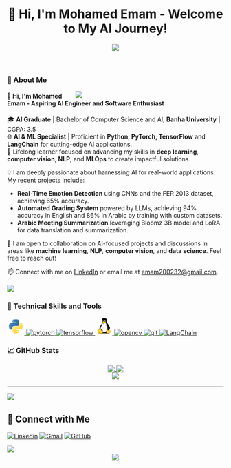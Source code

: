<h1 align="center">👋 Hi, I'm Mohamed Emam - Welcome to My AI Journey!</h1>
<p align="center">
  <a href="https://github.com/DenverCoder1/readme-typing-svg">
    <img src="https://readme-typing-svg.herokuapp.com/?lines=Aspiring%20AI%20Engineer;ML%20&%20Deep%20Learning%20Specialist;NLP%20%26%20Computer%20Vision%20Enthusiast;Always%20Learning%20and%20Building%20🚀&font=Fira%20Code&center=true&width=700&height=45&color=2196f3&vCenter=true&size=24">
  </a>
</p>

<br/>
<h3>🚀 About Me</h3> 
<picture> <img align="right" src="https://media.tenor.com/NOYF3f82b_gAAAAC/programmer.gif" width="345px"></picture>

<h4>👋 Hi, I'm Mohamed Emam - Aspiring AI Engineer and Software Enthusiast</h4>

🎓 **AI Graduate** | Bachelor of Computer Science and AI, **Banha University** | CGPA: 3.5  
🌐 **AI & ML Specialist** | Proficient in **Python, PyTorch, TensorFlow** and **LangChain** for cutting-edge AI applications.  
🌱 Lifelong learner focused on advancing my skills in **deep learning**, **computer vision**, **NLP**, and **MLOps** to create impactful solutions.

💡 I am deeply passionate about harnessing AI for real-world applications. My recent projects include:
- **Real-Time Emotion Detection** using CNNs and the FER 2013 dataset, achieving 65% accuracy.
- **Automated Grading System** powered by LLMs, achieving 94% accuracy in English and 86% in Arabic by training with custom datasets.
- **Arabic Meeting Summarization** leveraging Bloomz 3B model and LoRA for data translation and summarization.

🤝 I am open to collaboration on AI-focused projects and discussions in areas like **machine learning**, **NLP**, **computer vision**, and **data science**. Feel free to reach out!

📫 Connect with me on [LinkedIn](https://www.linkedin.com/in/mohamed-emam-599970208/) or email me at [emam200232@gmail.com](mailto:emam200232@gmail.com).

<img align="center" src="https://user-images.githubusercontent.com/73097560/115834477-dbab4500-a447-11eb-908a-139a6edaec5c.gif" width="45%">


### 🔧 Technical Skills and Tools
<p align="left"> 
  <a href="https://www.python.org" target="_blank" rel="noreferrer"> <img src="https://raw.githubusercontent.com/devicons/devicon/master/icons/python/python-original.svg" alt="python" width="40" height="40"/> </a> 
  <a href="https://pytorch.org/" target="_blank" rel="noreferrer"> <img src="https://www.vectorlogo.zone/logos/pytorch/pytorch-icon.svg" alt="pytorch" width="40" height="40"/> </a>
  <a href="https://www.tensorflow.org" target="_blank" rel="noreferrer"> <img src="https://www.vectorlogo.zone/logos/tensorflow/tensorflow-icon.svg" alt="tensorflow" width="40" height="40"/> </a> 
  <a href="https://www.linux.org/" target="_blank" rel="noreferrer"> <img src="https://raw.githubusercontent.com/devicons/devicon/master/icons/linux/linux-original.svg" alt="linux" width="40" height="40"/> </a> 
  <a href="https://opencv.org/" target="_blank" rel="noreferrer"> <img src="https://www.vectorlogo.zone/logos/opencv/opencv-icon.svg" alt="opencv" width="40" height="40"/> </a>
  <a href="https://git-scm.com/" target="_blank" rel="noreferrer"> <img src="https://www.vectorlogo.zone/logos/git-scm/git-scm-icon.svg" alt="git" width="40" height="40"/> </a>
  <a href="https://langchain.readthedocs.io/" target="_blank" rel="noreferrer"> <img src="https://miro.medium.com/v2/resize:fit:1200/format:webp/1*zZn1PvGmdo5EdTxpw9lXJA.png" alt="LangChain" width="40" height="40"/> </a>
</p>

### 📈 GitHub Stats 
<div align="center">
  <a href="https://github.com/mohamed-em2m">
    <img align="center" src="https://github-readme-stats.vercel.app/api/top-langs/?username=mohamed-em2m&layout=compact&langs_count=8&show_icons=true&theme=dark&hide_border=true&text_color=ffffff" width="45%"/>
  </a>
  <a href="https://github.com/mohamed-em2m">
    <img align="center" src="https://github-readme-stats.vercel.app/api?username=mohamed-em2m&show_icons=true&theme=dark&hide_border=true&text_color=ffffff" width="45%"/>
  </a>
</div>

<div align="center">
  <a href="https://github.com/mohamed-em2m">
    <img src="https://github-readme-streak-stats.herokuapp.com/?user=mohamed-em2m&theme=dark&hide_border=true&text_color=ffffff" width="90%"/>
  </a>
</div>

---

<img src="https://user-images.githubusercontent.com/73097560/115834477-dbab4500-a447-11eb-908a-139a6edaec5c.gif" width="100%">

<h2>🤝 Connect with Me</h2>

[![Linkedin](https://img.shields.io/badge/LinkedIn-0077B5?style=for-the-badge&logo=linkedin&logoColor=white)](https://www.linkedin.com/in/mohamed-emam-599970208/)
[![Gmail](https://img.shields.io/badge/Gmail-D14836?style=for-the-badge&logo=gmail&logoColor=white)](mailto:emam200232@gmail.com)
[![GitHub](https://img.shields.io/badge/GitHub-333?style=for-the-badge&logo=github&logoColor=white)](https://github.com/mohamed-em2m)

<img src="https://user-images.githubusercontent.com/73097560/115834477-dbab4500-a447-11eb-908a-139a6edaec5c.gif" width="100%">

<div align="center">
 <img src="https://komarev.com/ghpvc/?username=mohamed-em2m&style=for-the-badge&color=blue" width="200">
</div>
